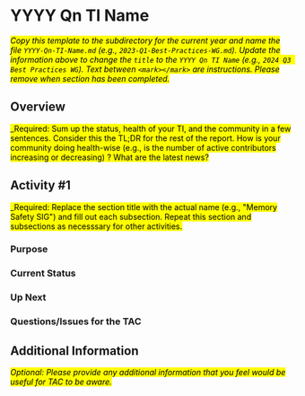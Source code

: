# YYYY Qn TI Name

<mark>_Copy this template to the subdirectory for the current year and name the file `YYYY-Qn-TI-Name.md` (e.g., `2023-Q1-Best-Practices-WG.md`). Update the information above to change the `title` to the `YYYY Qn TI Name` (e.g., `2024 Q3 Best Practices WG`). Text between `<mark></mark>` are instructions. Please remove when section has been completed._
</mark>

## Overview

<mark>_Required: Sum up the status, health of your TI, and the community in a few sentences. Consider this the TL;DR for the rest of the report. How is your community doing health-wise (e.g., is the number of active contributors increasing or decreasing) ? What are the latest news?
</mark>

## Activity #1 

<mark>_Required: Replace the section title with the actual name (e.g., "Memory Safety SIG") and fill out each subsection. Repeat this section and subsections as necesssary for other activities.
</mark>

### Purpose

### Current Status

### Up Next

### Questions/Issues for the TAC


## Additional Information

<mark>_Optional: Please provide any additional information that you feel would be useful for TAC to be aware._
</mark>


